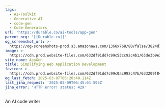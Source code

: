 ```yaml
---
tags:
  - AI-Toolkit
  - Generative-AI
  - code-gen
  - Code-Generators
url: 'https://durable.co/ai-tools/app-gen'
parent_org: '[[Durable.co]]'
og_screenshot_url: >-
  https://og-screenshots-prod.s3.amazonaws.com/1366x768/80/false/3824d7e82e7ecbc278c73b206c93c0f275feebb71b2583afc49746f7a95b8133.jpeg
image: >-
  https://cdn.prod.website-files.com/632df91dd7c99c53cc92c4b1/65de3b9e31333d2ca542c7c7_uc.png
site_name: AppGen
title: Simplifying Web Application Development
favicon: >-
  https://cdn.prod.website-files.com/632df91dd7c99c0ac992c47b/633209f841779258877b02b1_favicon.png
og_last_fetch: 2025-03-07T05:20:40.114Z
last_jina_request: '2025-03-09T06:45:04.595Z'
jina_error: 'HTTP error! status: 429'
---
```



An AI code writer
